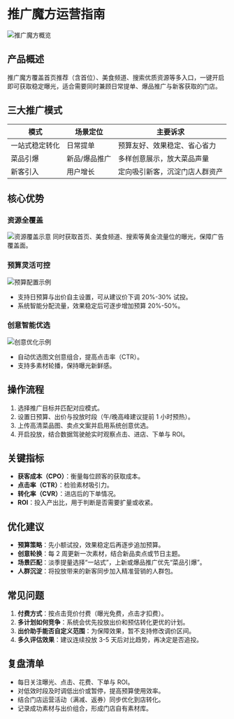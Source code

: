 # 推广魔方运营指南

![推广魔方概览](/images/推广/推广魔方/overview.png)

## 产品概述
推广魔方覆盖首页推荐（含首位）、美食频道、搜索优质资源等多入口，一键开启即可获取稳定曝光，适合需要同时兼顾日常提单、爆品推广与新客获取的门店。

## 三大推广模式
| 模式 | 场景定位 | 主要诉求 |
| --- | --- | --- |
| 一站式稳定转化 | 日常提单 | 预算友好、效果稳定、省心省力 |
| 菜品引爆 | 新品/爆品推广 | 多样创意展示，放大菜品声量 |
| 新客引入 | 用户增长 | 定向吸引新客，沉淀门店人群资产 |

## 核心优势

### 资源全覆盖
![资源覆盖示意](/images/推广/推广魔方/coverage.png)
同时获取首页、美食频道、搜索等黄金流量位的曝光，保障广告覆盖面。

### 预算灵活可控
![预算配置示例](/images/推广/推广魔方/budget.png)
- 支持日预算与出价自主设置，可从建议价下调 20%-30% 试投。
- 系统智能分配流量，效果稳定后可逐步增加预算 20%-50%。

### 创意智能优选
![创意优化示例](/images/推广/推广魔方/creative.png)
- 自动优选图文创意组合，提高点击率（CTR）。
- 支持多素材轮播，保持曝光新鲜感。

## 操作流程
1. 选择推广目标并匹配对应模式。
2. 设置日预算、出价与投放时段（午/晚高峰建议提前 1 小时预热）。
3. 上传高清菜品图、卖点文案并启用系统创意优选。
4. 开启投放，结合数据驾驶舱实时观察点击、进店、下单与 ROI。

## 关键指标
- **获客成本（CPO）**：衡量每位顾客的获取成本。
- **点击率（CTR）**：检验素材吸引力。
- **转化率（CVR）**：进店后的下单情况。
- **ROI**：投入产出比，用于判断是否需要扩量或收紧。

## 优化建议
- **预算策略**：先小额试投，效果稳定后再逐步追加预算。
- **创意轮换**：每 2 周更新一次素材，结合新品卖点或节日主题。
- **场景匹配**：淡季提量选择“一站式”，上新或爆品推广优先“菜品引爆”。
- **人群沉淀**：将投放带来的新客同步加入精准营销的人群包。

## 常见问题
1. **付费方式**：按点击竞价付费（曝光免费，点击才扣费）。
2. **多计划如何竞争**：系统会优先投放出价和预估转化更优的计划。
3. **出价助手能否自定义范围**：为保障效果，暂不支持修改调价区间。
4. **多久评估效果**：建议连续投放 3-5 天后对比趋势，再决定是否追投。

## 复盘清单
- 每日关注曝光、点击、花费、下单与 ROI。
- 对低效时段及时调低出价或暂停，提高预算使用效率。
- 结合门店运营活动（满减、返券）同步优化到店转化。
- 记录成功素材与出价组合，形成门店自有素材库。

